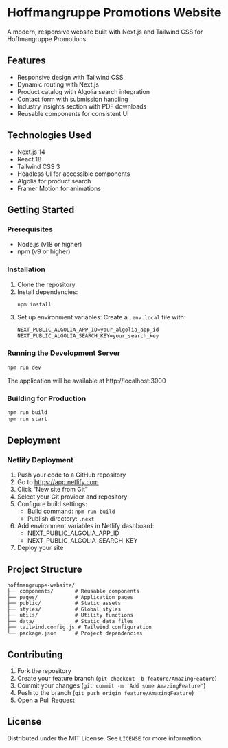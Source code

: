 # Hoffmangruppe Promotions Website

A modern, responsive website built with Next.js and Tailwind CSS for Hoffmangruppe Promotions.

## Features
- Responsive design with Tailwind CSS
- Dynamic routing with Next.js
- Product catalog with Algolia search integration
- Contact form with submission handling
- Industry insights section with PDF downloads
- Reusable components for consistent UI

## Technologies Used
- Next.js 14
- React 18
- Tailwind CSS 3
- Headless UI for accessible components
- Algolia for product search
- Framer Motion for animations

## Getting Started

### Prerequisites
- Node.js (v18 or higher)
- npm (v9 or higher)

### Installation
1. Clone the repository
2. Install dependencies:
   ```bash
   npm install
   ```
3. Set up environment variables:
   Create a `.env.local` file with:
   ```
   NEXT_PUBLIC_ALGOLIA_APP_ID=your_algolia_app_id
   NEXT_PUBLIC_ALGOLIA_SEARCH_KEY=your_search_key
   ```

### Running the Development Server
```bash
npm run dev
```
The application will be available at http://localhost:3000

### Building for Production
```bash
npm run build
npm run start
```

## Deployment

### Netlify Deployment
1. Push your code to a GitHub repository
2. Go to https://app.netlify.com
3. Click "New site from Git"
4. Select your Git provider and repository
5. Configure build settings:
   - Build command: `npm run build`
   - Publish directory: `.next`
6. Add environment variables in Netlify dashboard:
   - NEXT_PUBLIC_ALGOLIA_APP_ID
   - NEXT_PUBLIC_ALGOLIA_SEARCH_KEY
7. Deploy your site

## Project Structure
```
hoffmangruppe-website/
├── components/       # Reusable components
├── pages/            # Application pages
├── public/           # Static assets
├── styles/           # Global styles
├── utils/            # Utility functions
├── data/             # Static data files
├── tailwind.config.js # Tailwind configuration
└── package.json      # Project dependencies
```

## Contributing
1. Fork the repository
2. Create your feature branch (`git checkout -b feature/AmazingFeature`)
3. Commit your changes (`git commit -m 'Add some AmazingFeature'`)
4. Push to the branch (`git push origin feature/AmazingFeature`)
5. Open a Pull Request

## License
Distributed under the MIT License. See `LICENSE` for more information.
